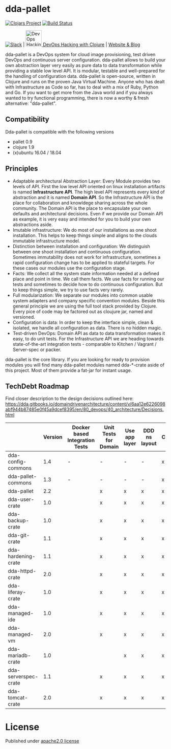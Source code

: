 # dda-pallet
[![Clojars Project](https://img.shields.io/clojars/v/dda/dda-pallet.svg)](https://clojars.org/dda/dda-pallet)
[![Build Status](https://travis-ci.org/DomainDrivenArchitecture/dda-pallet.svg?branch=master)](https://travis-ci.org/DomainDrivenArchitecture/dda-pallet)

[![Slack](https://img.shields.io/badge/chat-clojurians-green.svg?style=flat)](https://clojurians.slack.com/messages/#dda-pallet/) | [<img src="https://domaindrivenarchitecture.org/img/meetup.svg" width=50 alt="DevOps Hacking with Clojure Meetup"> DevOps Hacking with Clojure](https://www.meetup.com/de-DE/preview/dda-pallet-DevOps-Hacking-with-Clojure) | [Website & Blog](https://domaindrivenarchitecture.org)

dda-pallet is a DevOps system for cloud image provisioning, test driven DevOps and continuous server configuration. dda-pallet allows to build your own abstraction layer very easily as pure data to data transformation while providing a stable low level API. It is modular, testable and well-prepared for the handling of configuration data. dda-pallet is open-source, written in Clojure and runs on the proven Java Virtual Machine. Anyone who has dealt with Infrastructure as Code so far, has to deal with a mix of Ruby, Python and Go. If you want to get more from the Java world and if you always wanted to try functional programming, there is now a worthy & fresh alternative: "dda-pallet".

## Compatibility
Dda-pallet is compatible with the following versions
 * pallet 0.9
 * clojure 1.9
 * (x)ubuntu 16.04 / 18.04

## Principles
  * Adaptable architectural Abstraction Layer: Every Module provides two levels of API. First the low level API oriented on linux installation artifacts is named **Infrastructure API**. The  high level API represents every kind of abstraction and it is named **Domain API**. So the Infrastructure API is the place for collaboration and knowldege sharing across the whole community. The Domain API is the place to encapsulate your own defaults and architectural decisions. Even if we provide our Domain API as example, it is very easy and intended for you to build your own abstractions aside.
 * Imutable infrastructure: We do most of our installations as one shoot installation. This helps to keep things simple and aligns to the clouds immutable infrastructure model.
 * Distinction between installation and configuration: We distinguish between one shoot installation and continuous configuration. Sometimes immutability does not work for infrastructure, sometimes a rapid configuration change has to be applied to stateful targets. For these cases our modules use the configuration stage.
 * Facts: We collect all the system state information needed at a defined place and point in time. We call them facts. We use facts for running our tests and sometimes to decide how to do continuous configuration. But to keep things simple, we try to use facts very rarely.
 * Full modularization: We separate our modules into common usable system adapters and company specific convention modules. Beside this general principle we are using the full tool stack provided by Clojure. Every pice of code may be factored out as cloujure jar, named and versioned.
 * Configuration is data: In order to keep the interface simple, clean & isolated, we handle all configuration as data. There is no hidden magic.
 * Test-driven DevOps: Domain API as data to data transformation makes it easy, to do unit tests. For the Infrastructure API we are heading towards state-of-the-art integration tests - comparable to Kitchen / Vagrant / Server-spec or packer.

dda-pallet is the core library. If you are looking for ready to provision modules you will find many dda-pallet modules named dda-\*-crate aside of this project. Most of them provide a fat-jar for instant usage.

## TechDebt Roadmap

Find closer description to the design decisions outlined here: https://dda.gitbooks.io/domaindrivenarchitecture/content/v/6aa12e6226098abf944b87485e0f45a9dcef8395/en/80_devops/40_architecture/Decisions.html

| | Version | Docker based Integration Tests | Unit Tests for Domain | Use app layer | DDD ns layout | CI | fat-folder | sozial links | SecretResolving | core-app |
| --- | --- |  ----------------------------- | --------------------- | ------------- | ------------- | --- | --------- | ------------ | --------------- | -------- |
| dda-config-commons  | 1.4 | - | - | - | - | x | x | x | x | - |
| dda-pallet-commons  | 1.3 | - | - | - | - | x | x | x | x | - |
| dda-pallet          | 2.2 |   | x | x | x | x | x | x | x | x |
| dda-user-crate      | 1.0 |   | x | x | x | x | x | x | x | x |
| dda-backup-crate    | 1.0 |   | x | x | x | x | x | x | x | x |
| dda-git-crate       | 1.1 |   | x | x | x | x | x | x | x | x |
| dda-hardening-crate | 1.1 |   | x | x | x | x | x | x | - | x |
| dda-httpd-crate     | 2.0 |   | x | x | x | x | x | x | x | x |
| dda-liferay-crate   | 1.0 |   | x | x | x | x | x | x | x | x |
| dda-managed-ide     | 1.0 |   | x | x | x | x | x | x | x | x |
| dda-managed-vm      | 2.0 |   | x | x | x | x | x | x | x | x |
| dda-mariadb-crate   | 1.0 |   |   | x | x | x | x | x | x | x |
| dda-serverspec-crate| 1.1 |   | x | x | x | x | x | x | x | x |
| dda-tomcat-crate    | 2.0 |   | x | x | x | x | x | x | - | x |

# License
Published under [apache2.0 license](LICENSE.md)
